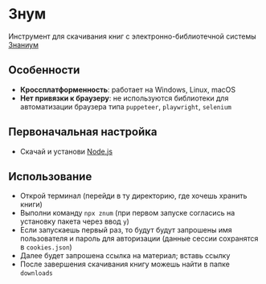 # Знум

Инструмент для скачивания книг с электронно-библиотечной системы [Знаниум](https://znanium.com/)

## Особенности

- **Кроссплатформенность**: работает на Windows, Linux, macOS
- **Нет привязки к браузеру**: не используются библиотеки для автоматизации браузера типа `puppeteer`, `playwright`, `selenium`

## Первоначальная настройка

- Скачай и установи [Node.js](https://nodejs.org/en/download/)

## Использование

- Открой терминал (перейди в ту директорию, где хочешь хранить книги)
- Выполни команду `npx znum` (при первом запуске согласись на установку пакета через ввод `y`)
- Если запускаешь первый раз, то будут будут запрошены имя пользователя и пароль для авторизации (данные сессии сохранятся в `cookies.json`)
- Далее будет запрошена ссылка на материал; вставь ссылку
- После завершения скачивания книгу можешь найти в папке `downloads`
